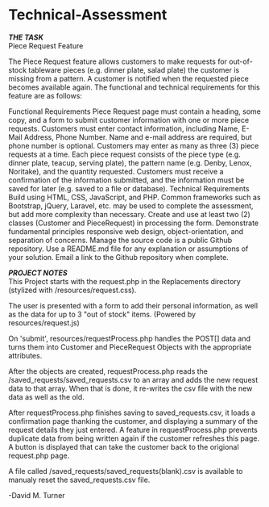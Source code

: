 # Technical-Assessment

*****THE TASK*****<br>
Piece Request Feature

The Piece Request feature allows customers to make requests for out-of-stock tableware pieces (e.g. dinner plate, salad plate) the customer is missing from a pattern. A customer is notified when the requested piece becomes available again. The functional and technical requirements for this feature are as follows:

Functional Requirements
Piece Request page must contain a heading, some copy, and a form to submit customer information with one or more piece requests.
Customers must enter contact information, including Name, E-Mail Address, Phone Number. Name and e-mail address are required, but phone number is optional.
Customers may enter as many as three (3) piece requests at a time. Each piece request consists of the piece type (e.g. dinner plate, teacup, serving plate), the pattern name (e.g. Denby, Lenox, Noritake), and the quantity requested.
Customers must receive a confirmation of the information submitted, and the information must be saved for later (e.g. saved to a file or database).
Technical Requirements
Build using HTML, CSS, JavaScript, and PHP. Common frameworks such as Bootstrap, jQuery, Laravel, etc. may be used to complete the assessment, but add more complexity than necessary.
Create and use at least two (2) classes (Customer and PieceRequest) in processing the form.
Demonstrate fundamental principles responsive web design, object-orientation, and separation of concerns.
Manage the source code is a public Github repository. Use a README.md file for any explanation or assumptions of your solution. Email a link to the Github repository when complete.

*****PROJECT NOTES*****<br>
This Project starts with the request.php in the Replacements directory (stylized with /resources/request.css).  

The user is presented with a form to add their personal information, as well as the data for up to 3 "out of stock" items. (Powered by resources/request.js)

On 'submit', resources/requestProcess.php handles the POST[] data and turns them into Customer and PieceRequest Objects with the appropriate attributes.

After the objects are created, requestProcess.php reads the /saved_requests/saved_requests.csv to an array and adds the new request data to that array.  When that is done, it re-writes the csv file with the new data as well as the old.

After requestProcess.php finishes saving to saved_requests.csv, it loads a confirmation page thanking the customer, and displaying a summary of the request details they just entered.  A feature in requestProcess.php prevents duplicate data from being written again if the customer refreshes this page.  A button is displayed that can take the customer back to the origional request.php page.

A file called /saved_requests/saved_requests(blank).csv is available to manualy reset the saved_requests.csv file.

-David M. Turner

